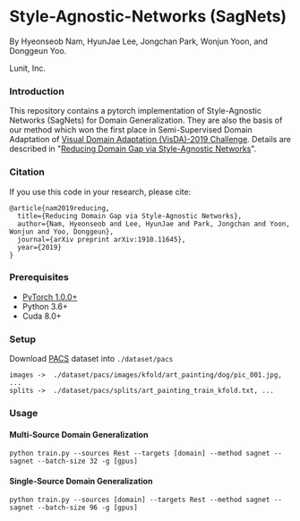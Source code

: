 # Style-Agnostic-Networks (SagNets)

By Hyeonseob Nam, HyunJae Lee, Jongchan Park, Wonjun Yoon, and Donggeun Yoo.

Lunit, Inc.

### Introduction
This repository contains a pytorch implementation of Style-Agnostic Networks (SagNets) for Domain Generalization.
They are also the basis of our method which won the first place in Semi-Supervised Domain Adaptation of [Visual Domain Adaptation (VisDA)-2019 Challenge](https://ai.bu.edu/visda-2019/).
Details are described in "[Reducing Domain Gap via Style-Agnostic Networks](https://arxiv.org/abs/1910.11645)".

### Citation
If you use this code in your research, please cite:

```
@article{nam2019reducing,
  title={Reducing Domain Gap via Style-Agnostic Networks},
  author={Nam, Hyeonseob and Lee, HyunJae and Park, Jongchan and Yoon, Wonjun and Yoo, Donggeun},
  journal={arXiv preprint arXiv:1910.11645},
  year={2019}
}
```

### Prerequisites
- [PyTorch 1.0.0+](https://pytorch.org/)
- Python 3.6+
- Cuda 8.0+

### Setup
Download [PACS](http://www.eecs.qmul.ac.uk/~dl307/project_iccv2017) dataset into ```./dataset/pacs```
```
images ->  ./dataset/pacs/images/kfold/art_painting/dog/pic_001.jpg, ...
splits ->  ./dataset/pacs/splits/art_painting_train_kfold.txt, ...
```

### Usage
#### Multi-Source Domain Generalization
```
python train.py --sources Rest --targets [domain] --method sagnet --sagnet --batch-size 32 -g [gpus]
```
#### Single-Source Domain Generalization
```
python train.py --sources [domain] --targets Rest --method sagnet --sagnet --batch-size 96 -g [gpus]
```
